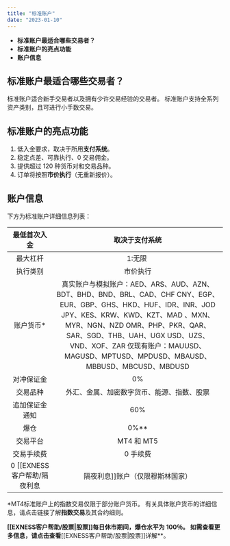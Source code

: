 ```yaml
---
title: "标准账户"
date: "2023-01-10"
---
```


- **标准账户最适合哪些交易者？**
- **标准账户的亮点功能**
- **账户信息**

## 标准账户最适合哪些交易者？

标准账户适合新手交易者以及拥有少许交易经验的交易者。 标准账户支持全系列资产类别，且可进行小手数交易。

## 标准账户的亮点功能

1. 低入金要求，取决于所用**支付系统**。
2. 稳定点差、可靠执行、0 交易佣金。
3. 提供超过 120 种货币对和交易品种。
4. 订单将按照**市价执行**（无重新报价）。

## 账户信息

下方为标准账户详细信息列表：

| 最低首次入金| 取决于支付系统|
|:--------:|:---------:|
| 最大杠杆| 1:无限&nbsp;|
| 执行类别| 市价执行|
| 账户货币* | 真实账户与模拟账户：AED、ARS、AUD、AZN、BDT、BHD、BND、BRL、CAD、CHF CNY、EGP、EUR、GBP、GHS、HKD、HUF、IDR、INR、JOD JPY、KES、KRW、KWD、KZT、MAD 、MXN、MYR、NGN、NZD OMR、PHP、PKR、QAR、SAR、SGD、THB、UAH、UGX USD、UZS、VND、XOF、ZAR&nbsp;仅现有账户：MAUUSD、MAGUSD、MPTUSD、MPDUSD、MBAUSD、MBBUSD、MBCUSD、MBDUSD |
| 对冲保证金 | 0%|
| 交易品种| 外汇、金属、加密数字货币、能源、指数、股票|
| 追加保证金通知| 60% |
| 爆仓  | 0%**|
| 交易平台| MT4 和 MT5 |
| 交易手续费 | 0 手续费|
| 0 [[EXNESS客户帮助/隔夜利息|隔夜利息]]账户（仅限穆斯林国家） | 支持|


*MT4标准账户上的指数交易仅限于部分账户货币。 有关具体账户货币的详细信息，请点击链接了解**指数交易**及其合约细则。

**[[EXNESS客户帮助/股票|股票]]**每日休市**期间，爆仓水平为 100％。 如需查看更多信息，请点击查看**[[EXNESS客户帮助/股票|股票]]详解**。
